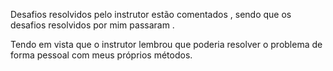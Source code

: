 Desafios resolvidos  pelo instrutor estão comentados , sendo que os desafios resolvidos por mim passaram .

Tendo em vista que o instrutor lembrou que poderia resolver o problema de forma pessoal com meus próprios métodos.